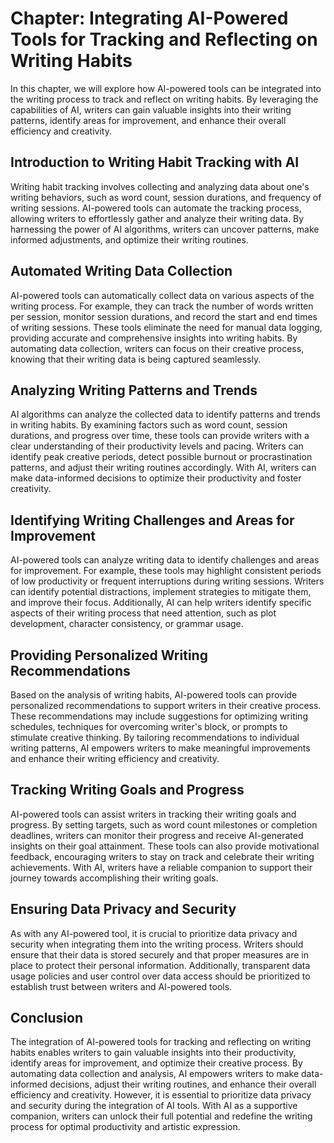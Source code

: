Chapter: Integrating AI-Powered Tools for Tracking and Reflecting on Writing Habits
===================================================================================

In this chapter, we will explore how AI-powered tools can be integrated into the writing process to track and reflect on writing habits. By leveraging the capabilities of AI, writers can gain valuable insights into their writing patterns, identify areas for improvement, and enhance their overall efficiency and creativity.

**Introduction to Writing Habit Tracking with AI**
--------------------------------------------------

Writing habit tracking involves collecting and analyzing data about one's writing behaviors, such as word count, session durations, and frequency of writing sessions. AI-powered tools can automate the tracking process, allowing writers to effortlessly gather and analyze their writing data. By harnessing the power of AI algorithms, writers can uncover patterns, make informed adjustments, and optimize their writing routines.

**Automated Writing Data Collection**
-------------------------------------

AI-powered tools can automatically collect data on various aspects of the writing process. For example, they can track the number of words written per session, monitor session durations, and record the start and end times of writing sessions. These tools eliminate the need for manual data logging, providing accurate and comprehensive insights into writing habits. By automating data collection, writers can focus on their creative process, knowing that their writing data is being captured seamlessly.

**Analyzing Writing Patterns and Trends**
-----------------------------------------

AI algorithms can analyze the collected data to identify patterns and trends in writing habits. By examining factors such as word count, session durations, and progress over time, these tools can provide writers with a clear understanding of their productivity levels and pacing. Writers can identify peak creative periods, detect possible burnout or procrastination patterns, and adjust their writing routines accordingly. With AI, writers can make data-informed decisions to optimize their productivity and foster creativity.

**Identifying Writing Challenges and Areas for Improvement**
------------------------------------------------------------

AI-powered tools can analyze writing data to identify challenges and areas for improvement. For example, these tools may highlight consistent periods of low productivity or frequent interruptions during writing sessions. Writers can identify potential distractions, implement strategies to mitigate them, and improve their focus. Additionally, AI can help writers identify specific aspects of their writing process that need attention, such as plot development, character consistency, or grammar usage.

**Providing Personalized Writing Recommendations**
--------------------------------------------------

Based on the analysis of writing habits, AI-powered tools can provide personalized recommendations to support writers in their creative process. These recommendations may include suggestions for optimizing writing schedules, techniques for overcoming writer's block, or prompts to stimulate creative thinking. By tailoring recommendations to individual writing patterns, AI empowers writers to make meaningful improvements and enhance their writing efficiency and creativity.

**Tracking Writing Goals and Progress**
---------------------------------------

AI-powered tools can assist writers in tracking their writing goals and progress. By setting targets, such as word count milestones or completion deadlines, writers can monitor their progress and receive AI-generated insights on their goal attainment. These tools can also provide motivational feedback, encouraging writers to stay on track and celebrate their writing achievements. With AI, writers have a reliable companion to support their journey towards accomplishing their writing goals.

**Ensuring Data Privacy and Security**
--------------------------------------

As with any AI-powered tool, it is crucial to prioritize data privacy and security when integrating them into the writing process. Writers should ensure that their data is stored securely and that proper measures are in place to protect their personal information. Additionally, transparent data usage policies and user control over data access should be prioritized to establish trust between writers and AI-powered tools.

**Conclusion**
--------------

The integration of AI-powered tools for tracking and reflecting on writing habits enables writers to gain valuable insights into their productivity, identify areas for improvement, and optimize their creative process. By automating data collection and analysis, AI empowers writers to make data-informed decisions, adjust their writing routines, and enhance their overall efficiency and creativity. However, it is essential to prioritize data privacy and security during the integration of AI tools. With AI as a supportive companion, writers can unlock their full potential and redefine the writing process for optimal productivity and artistic expression.
